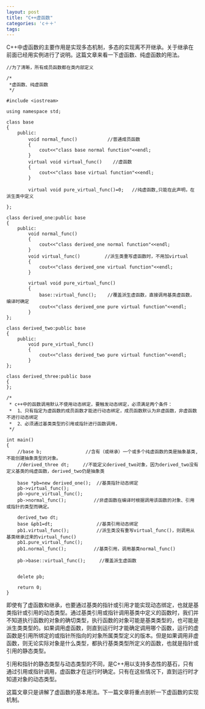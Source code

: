 ```yaml
---
layout: post
title: "C++虚函数"
categories: 'c＋＋'
tags:
---
```



C++中虚函数的主要作用是实现多态机制，多态的实现离不开继承。关于继承在前面已经用实例进行了说明。这篇文章来看一下虚函数、纯虚函数的用法。

	//为了清晰，所有成员函数都在类内部定义
	
	/*
	 *虚函数、纯虚函数
	 */

	#include <iostream>

	using namespace std;

	class base
	{
		public:
			void normal_func()           //普通成员函数
			{
				cout<<"class base normal function"<<endl;
			}
			virtual void virtual_func()    //虚函数
			{
				cout<<"class base virtual function"<<endl;
			}

			virtual void pure_virtual_func()=0;   //纯虚函数,只能在此声明，在派生类中定义

	};

	class derived_one:public base
	{
		public:
			void normal_func()
			{
				cout<<"class derived_one normal function"<<endl;
			}
			void virtual_func()         //派生类重写虚函数时，不用加virtual
			{
				cout<<"class derived_one virtual function"<<endl;
			}

			virtual void pure_virtual_func()
			{
				base::virtual_func();    //覆盖派生虚函数，直接调用基类虚函数，编译时确定
				cout<<"class derived_one pure virtual function"<<endl;
			}
	};

	class derived_two:public base
	{
		public:
			void pure_virtual_func()
			{
				cout<<"class derived_two pure virtual function"<<endl;
			}
	};

	class derived_three:public base
	{
	};

	/*
	 * c++中的函数调用默认不使用动态绑定，要触发动态绑定，必须满足两个条件：
	 * 	1、只有指定为虚函数的成员函数才能进行动态绑定，成员函数默认为非虚函数，非虚函数不进行动态绑定
	 * 	2、必须通过基类类型的引用或指针进行函数调用，
	 */

	int main()
	{
		//base b;                //含有（或继承）一个或多个纯虚函数的类是抽象基类,不能创建抽象类型的对象。
		//derived_three dt;     //不能定义derived_two对象，因为derived_two没有定义基类的纯虚函数，derived_two仍是抽象类

		base *pb=new derived_one();  //基类指针动态绑定
		pb->virtual_func();
		pb->pure_virtual_func();
		pb->normal_func();          //非虚函数在编译时根据调用该函数的对象、引用或指针的类型而确定。

		derived_two dt;
		base &pb1=dt;                //基类引用动态绑定
		pb1.virtual_func();          //派生类没有重写virtual_func()，则调用从基类继承过来的virtual_func()
		pb1.pure_virtual_func();
		pb1.normal_func();          //基类引用，调用基类normal_func()

		pb->base::virtual_func();     //覆盖派生虚函数


		delete pb;

		return 0;
	}


即使有了虚函数和继承，也要通过基类的指针或引用才能实现动态绑定，也就是基类指针或引用的动态类型。通过基类引用或指针调用基类中定义的函数时，我们并不知道执行函数的对象的确切类型，执行函数的对象可能是基类类型的，也可能是派生类类型的。如果调用虚函数，则直到运行时才能确定调用哪个函数，运行的虚函数是引用所绑定的或指针所指向的对象所属类型定义的版本。但是如果调用非虚函数，则无论实际对象是什么类型，都执行基类类型所定义的函数，也就是指针或引用的静态类型。

引用和指针的静态类型与动态类型的不同，是C++用以支持多态性的基石，只有通过引用或指针调用，虚函数才在运行时确定。只有在这些情况下，直到运行时才知道对象的动态类型。

这篇文章只是讲解了虚函数的基本用法。下一篇文章将重点剖析一下虚函数的实现机制。
